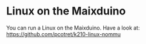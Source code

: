 # Linux on the Maixduino

You can run a Linux on the Maixduino. Have a look at: https://github.com/pcotret/k210-linux-nommu
